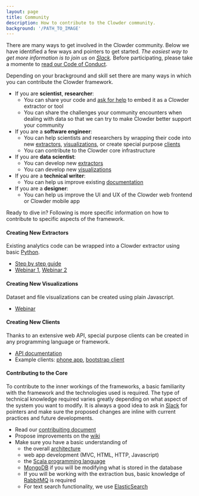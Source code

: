 ```yaml
---
layout: page
title: Community
description: How to contribute to the Clowder community.
background: '/PATH_TO_IMAGE'
---
```


There are many ways to get involved in the Clowder community. Below we have identified a few ways and pointers to get started. *The easiest way to get more information is to join us on [Slack][slack].* Before participating, please take a momente to [read our Code of Conduct](https://github.com/clowder-framework/clowder/blob/develop/CODE_OF_CONDUCT.md).

Depending on your brackground and skill set there are many ways in which you can contribute the Clowder framework. 

- If you are **scientist**, **researcher**:
    + You can share your code and [ask for help][slack] to embed it as a Clowder extractor or tool
    + You can share the challenges your community encounters when dealing with data so that we can try to make Clowder better support your community
- If you are a **software engineer**:
    + You can help scientists and researchers by wrapping their code into new [extractors](#extractors), [visualizations](#visualizations), or create special purpose [clients](#clients)
    + You can contribute to the Clowder core infrastructure
- If you are **data scientist**:
    + You can develop new [extractors](#extractors)
    + You can develop new [visualizations](#visualizations)
- If you are a **technical writer**:
    + You can help us improve existing [documentation](https://clowder-framework.readthedocs.io/en/latest/)
- If you are a **designer**:
    + You can help us improve the UI and UX of the Clowder web frontend or Clowder mobile app


Ready to dive in? Following is more specific information on how to contribute to specific aspects of the framework. 

#### <a name="extractors"></a> Creating New Extractors
Existing analytics code can be wrapped into a Clowder extractor using basic [Python](https://www.python.org/).
- [Step by step guide](https://opensource.ncsa.illinois.edu/confluence/display/CATS/Writing+an+Extractor+Using+Simple+Extractor+Wrapper)
- [Webinar 1](https://www.youtube.com/watch?v=9MGtNzYOhc8), [Webinar 2](https://www.youtube.com/watch?v=BHTbCd8r-2o)

#### <a name="visualizations"></a> Creating New Visualizations
Dataset and file visualizations can be created using plain Javascript.
- [Webinar](https://www.youtube.com/watch?v=iqJDudIx5X0)

#### <a name="clients"></a> Creating New Clients
Thanks to an extensive web API, special purpose clients can be created in any programming language or framework.
- [API documentation](https://clowderframework.org/swagger/?url=https://clowder.ncsa.illinois.edu/clowder/swagger)
- Example clients: [phone app](https://github.com/clowder-framework/clowder_mobile_app), [bootstrap client](https://opensource.ncsa.illinois.edu/bitbucket/projects/CATS/repos/clowder-bootstrap/browse)

#### Contributing to the Core
To contribute to the inner workings of the frameworks, a basic familiarity with the framework and the technologies used is required. The type of technical knowledge required varies greatly depending on what aspect of the system you want to modify. It is always a good idea to ask in [Slack][slack] for pointers and make sure the proposed changes are inline with current practices and future developments.
- Read our [contribuiting document](https://github.com/clowder-framework/clowder/blob/master/CONTRIBUTING.md)
- Propose improvements on the [wiki](https://opensource.ncsa.illinois.edu/confluence/display/CATS/Proposals+for+New+Features)
- Make sure you have a basic understanding of
   + the overall [architecture](https://clowder-framework.readthedocs.io/en/latest/develop/architecture.html)
   + web app development (MVC, HTML, HTTP, Javascript)
   + the [Scala programming language](https://www.scala-lang.org/)
   + [MongoDB](https://www.mongodb.com/) if you will be modifying what is stored in the database
   + If you will be working with the extraction bus, basic knowledge of [RabbitMQ](https://www.rabbitmq.com/) is required
   + For text search functionality, we use [ElasticSearch](https://www.elastic.co/elasticsearch/)

[slack]: https://join.slack.com/t/clowder-software/shared_invite/enQtMzQzOTg0Nzk3OTUzLTYwZDlkZDI0NGI4YmI0ZjE5MTZiYmZhZTIyNWE1YzM0NWMwMzIxODNhZTA1Y2E3MTQzOTg1YThiNzkwOWQwYWE